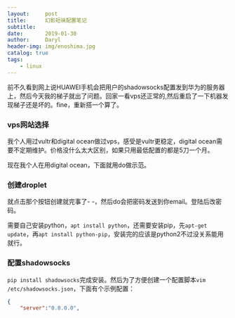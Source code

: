 ```yaml
---
layout:     post
title:      幻影短袜配置笔记
subtitle:   
date:       2019-01-30
author:     Daryl
header-img: img/enoshima.jpg
catalog: true
tags:
    - linux
---
```


前不久看到网上说HUAWEI手机会把用户的shadowsocks配置发到华为的服务器上，然后今天我的梯子就出了问题。回家一看vps还正常的,然后重启了一下机器发现梯子还是坏的。fine，重新搭一个算了。

### vps网站选择

我个人用过vultr和digital ocean做过vps，感受是vultr更稳定，digital ocean需要不定期维护。价格没什么太大区别，如果只用最低配置的都是5刀一个月。

现在我个人在用digital ocean，下面就用do做示范。

### 创建droplet
就点击那个按钮创建就完事了- -，然后do会把密码发送到你email。登陆后改密码。

需要自己安装python，`apt install python`，还需要安装pip，先`apt-get update`，再`apt install python-pip`，安装完的应该是python2不过没关系能用就行。

### 配置shadowsocks
`pip install shadowsocks`完成安装。然后为了方便创建一个配置脚本`vim /etc/shadowsocks.json`，下面有个示例配置：
```json
{
    "server":"0.0.0.0",
    "server_port":8388,
    "local_port":1080,
    "password":"huaweinmsl",
    "method":"aes-cfb-256",
    "timeout":400
}
```
然后在命令行里运行`ssserver -c /etc/shadowsocks.json -d start`即可。因为不是很稳定，有的时候可能梯子会坏掉，这个时候登陆到do再输一遍这段命令即可。

### 后续
搭了一个新梯子，还是不能翻。哦豁完蛋！龇牙.jpg 华为n❤m❤s❤l

